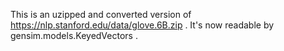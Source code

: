 This is an uzipped and converted version of https://nlp.stanford.edu/data/glove.6B.zip .
It's now readable by gensim.models.KeyedVectors .
